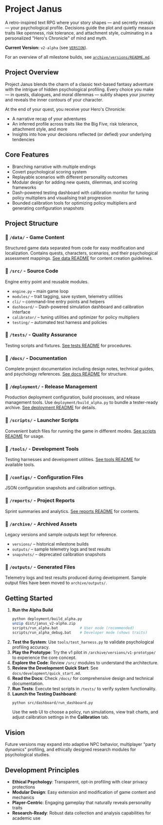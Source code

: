 # Project Janus
A retro-inspired text RPG where your story shapes — and secretly reveals — your psychological profile. Decisions guide the plot and quietly measure traits like openness, risk tolerance, and attachment style, culminating in a personalized "Hero's Chronicle" of mind and myth.

**Current Version:** `v2-alpha` (see [`VERSION`](VERSION)).

For an overview of all milestone builds, see [`archive/versions/README.md`](archive/versions/README.md).

## Project Overview
Project Janus blends the charm of a classic text-based fantasy adventure with the intrigue of hidden psychological profiling. Every choice you make — in quests, dialogues, and moral dilemmas — subtly shapes your journey and reveals the inner contours of your character.

At the end of your quest, you receive your Hero's Chronicle:
- A narrative recap of your adventures
- An inferred profile across traits like the Big Five, risk tolerance, attachment style, and more
- Insights into how your decisions reflected (or defied) your underlying tendencies

## Core Features
- Branching narrative with multiple endings
- Covert psychological scoring system
- Replayable scenarios with different personality outcomes
- Modular design for adding new quests, dilemmas, and scoring frameworks
- Dash-powered testing dashboard with calibration monitor for tuning policy multipliers and visualising trait progression
- Bounded calibration tools for optimizing policy multipliers and generating configuration snapshots

## Project Structure

### 📁 `/data/` - Game Content
Structured game data separated from code for easy modification and localization. Contains quests, characters, scenarios, and their psychological assessment mappings. [See data README](data/README.md) for content creation guidelines.

### 📁 `/src/` - Source Code
Engine entry point and reusable modules.
- `engine.py` – main game loop
- `modules/` – trait tagging, save system, telemetry utilities
- `cli/` – command-line entry points and helpers
- `dashboard/` – Dash-powered simulation dashboard and calibration interface
- `calibrator/` – tuning utilities and optimizer for policy multipliers
- `testing/` – automated test harness and policies

### 📁 `/tests/` - Quality Assurance
Testing scripts and fixtures. [See tests README](tests/README.md) for procedures.

### 📁 `/docs/` - Documentation
Complete project documentation including design notes, technical guides, and psychology references. [See docs README](docs/README.md) for structure.

### 📁 `/deployment/` - Release Management
Production deployment configuration, build processes, and release management tools. Use `deployment/build_alpha.py` to bundle a tester-ready archive. [See deployment README](deployment/README.md) for details.

### 📁 `/scripts/` - Launcher Scripts
Convenient batch files for running the game in different modes. [See scripts README](scripts/README.md) for usage.

### 📁 `/tools/` - Development Tools
Testing harnesses and development utilities. [See tools README](tools/README.md) for available tools.

### 📁 `/configs/` - Configuration Files
JSON configuration snapshots and calibration settings.

### 📁 `/reports/` - Project Reports
Sprint summaries and analytics. [See reports README](reports/README.md) for contents.

### 📁 `/archive/` - Archived Assets
Legacy versions and sample outputs kept for reference.
- `versions/` – historical milestone builds
- `outputs/` – sample telemetry logs and test results
- `snapshots/` – deprecated calibration snapshots


### 📁 `/outputs/` - Generated Files
Telemetry logs and test results produced during development. Sample output files have been moved to `archive/outputs/`.

## Getting Started
1. **Run the Alpha Build**
   ```bash
   python deployment/build_alpha.py
   unzip dist/janus_v2-alpha.zip
   scripts/run_alpha.bat          # User mode (recommended)
   scripts/run_alpha_debug.bat    # Developer mode (shows traits)
   ```
2. **Test the System**: Use `tools/test_harness.py` to validate psychological profiling accuracy.
3. **Play the Prototype**: Try the v1 pilot in `/archive/versions/v1-prototype/` to experience the core concept.
4. **Explore the Code**: Review `/src/` modules to understand the architecture.
5. **Review the Development Quick Start**: See `docs/development/quick_start.md`.
6. **Read the Docs**: Check `/docs/` for comprehensive design and technical documentation.
7. **Run Tests**: Execute test scripts in `/tests/` to verify system functionality.
8. **Launch the Testing Dashboard**:
   ```bash
   python src/dashboard/run_dashboard.py
   ```
   Use the web UI to choose a policy, run simulations, view trait charts, and adjust calibration settings in the **Calibration** tab.

## Vision
Future versions may expand into adaptive NPC behavior, multiplayer "party dynamics" profiling, and ethically designed research modules for psychological studies.

## Development Principles
- **Ethical Psychology**: Transparent, opt-in profiling with clear privacy protections
- **Modular Design**: Easy extension and modification of game content and mechanics
- **Player-Centric**: Engaging gameplay that naturally reveals personality traits
- **Research-Ready**: Robust data collection and analysis capabilities for academic use
